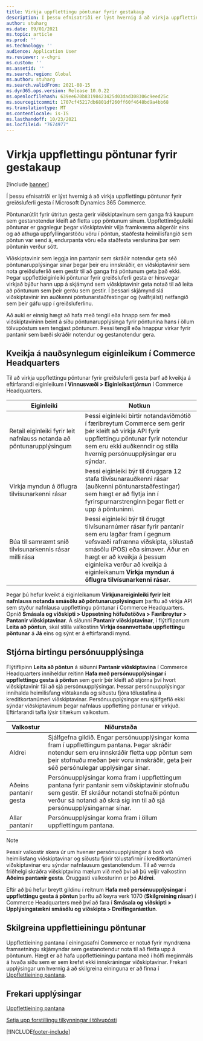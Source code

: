 ```yaml
---
title: Virkja uppflettingu pöntunar fyrir gestakaup
description: Í þessu efnisatriði er lýst hvernig á að virkja uppflettingu pöntunar fyrir greiðsluferli gesta í Microsoft Dynamics 365 Commerce.
author: stuharg
ms.date: 09/01/2021
ms.topic: article
ms.prod: ''
ms.technology: ''
audience: Application User
ms.reviewer: v-chgri
ms.custom: ''
ms.assetid: ''
ms.search.region: Global
ms.author: stuharg
ms.search.validFrom: 2021-08-15
ms.dyn365.ops.version: Release 10.0.22
ms.openlocfilehash: 639ee670b83198423425d03dad308306c9eed25c
ms.sourcegitcommit: 1707cf45217db6801df260ff60f4648bd9a4bb68
ms.translationtype: MT
ms.contentlocale: is-IS
ms.lasthandoff: 10/23/2021
ms.locfileid: "7674977"
---
```

# <a name="enable-order-lookup-for-guest-checkouts"></a>Virkja uppflettingu pöntunar fyrir gestakaup

[!include [banner](includes/banner.md)]

Í þessu efnisatriði er lýst hvernig á að virkja uppflettingu pöntunar fyrir greiðsluferli gesta í Microsoft Dynamics 365 Commerce.

Pöntunarútlit fyrir útritun gesta gerir viðskiptavinum sem ganga frá kaupum sem gestanotendur kleift að fletta upp pöntunum sínum. Uppflettimöguleiki pöntunar er gagnlegur þegar viðskiptavinir vilja framkvæma aðgerðir eins og að athuga uppfyllingarstöðu vöru í pöntun, staðfesta heimilisfangið sem pöntun var send á, endurpanta vöru eða staðfesta verslunina þar sem pöntunin verður sótt.

Viðskiptavinir sem leggja inn pantanir sem skráðir notendur geta séð pöntunarupplýsingar sínar þegar þeir eru innskráðir, en viðskiptavinir sem nota greiðsluferlið sem gestir til að ganga frá pöntunum geta það ekki. Þegar uppflettieiginleiki pöntunar fyrir greiðsluferli gesta er hinsvegar virkjað býður hann upp á skjámynd sem viðskiptavinir geta notað til að leita að pöntunum sem þeir gerðu sem gestir. Í þessari skjámynd slá viðskiptavinir inn auðkenni pöntunarstaðfestingar og (valfrjálst) netfangið sem þeir gáfu upp í greiðsluferlinu.

Að auki er einnig hægt að hafa með tengil eða hnapp sem fer með viðskiptavininn beint á síðu pöntunarupplýsinga fyrir pöntunina hans í öllum tölvupóstum sem tengjast pöntunum. Þessi tengill eða hnappur virkar fyrir pantanir sem bæði skráðir notendur og gestanotendur gera.

## <a name="turn-on-necessary-features-in-commerce-headquarters"></a>Kveikja á nauðsynlegum eiginleikum í Commerce Headquarters

Til að virkja uppflettingu pöntunar fyrir greiðsluferli gesta þarf að kveikja á eftirfarandi eiginleikum í **Vinnusvæði \> Eiginleikastjórnun** í Commerce Headquarters.

| Eiginleiki | Notkun |
|---------|---------|
| Retail eiginleiki fyrir leit nafnlauss notanda að pöntunarupplýsingum | Þessi eiginleiki birtir notandaviðmótið í færibreytum Commerce sem gerir þér kleift að virkja API fyrir uppflettingu pöntunar fyrir notendur sem eru ekki auðkenndir og stilla hvernig persónuupplýsingar eru sýndar. |
| Virkja myndun á öflugra tilvísunarkenni rásar | Þessi eiginleiki býr til öruggara 12 stafa tilvísunarauðkenni rásar (auðkenni pöntunarstaðfestingar) sem hægt er að flytja inn í fyrirspurnarstrenginn þegar flett er upp á pöntuninni. |
| Búa til samræmt snið tilvísunarkennis rásar milli rása | Þessi eiginleiki býr til öruggt tilvísunarnúmer rásar fyrir pantanir sem eru lagðar fram í gegnum vefsvæði rafrænna viðskipta, sölustað smásölu (POS) eða símaver. Áður en hægt er að kveikja á þessum eiginleika verður að kveikja á eiginleikanum **Virkja myndun á öflugra tilvísunarkenni rásar**. |

Þegar þú hefur kveikt á eiginleikanum **Virkjunareiginleiki fyrir leit nafnlauss notanda smásölu að pöntunarupplýsingum** þarftu að virkja API sem styður nafnlausa uppflettingu pöntunar í Commerce Headquarters. Opnið **Smásala og viðskipti \> Uppsetning höfuðstöðva \> Færibreytur \> Pantanir viðskiptavinar**. Á síðunni **Pantanir viðskiptavinar**, í flýtiflipanum **Leita að pöntun**, skal stilla valkostinn **Virkja ósannvottaða uppflettingu pöntunar** á **Já** eins og sýnt er á eftirfarandi mynd.

## <a name="manage-the-display-of-personal-data"></a>Stjórna birtingu persónuupplýsinga

Flýtiflipinn **Leita að pöntun** á síðunni **Pantanir viðskiptavina** í Commerce Headquarters inniheldur reitinn **Hafa með persónuupplýsingar í uppflettingu gesta á pöntun** sem gerir þér kleift að stjórna því hvort viðskiptavinir fái að sjá persónuupplýsingar. Þessar persónuupplýsingar innihalda heimilisfang viðtakanda og síðustu fjóra tölustafina á kreditkortanúmeri viðskiptavinar. Persónuupplýsingar eru sjálfgefið ekki sýndar viðskiptavinum þegar nafnlaus uppfletting pöntunar er virkjuð. Eftirfarandi tafla lýsir tiltækum valkostum.

| Valkostur | Niðurstaða |
|--------|--------|
| Aldrei | Sjálfgefna gildið. Engar persónuupplýsingar koma fram í uppflettingum pantana. Þegar skráðir notendur sem eru innskráðir fletta upp pöntun sem þeir stofnuðu meðan þeir voru innskráðir, geta þeir séð persónulegar upplýsingar sínar. |
| Aðeins pantanir gesta | Persónuupplýsingar koma fram í uppflettingum pantana fyrir pantanir sem viðskiptavinir stofnuðu sem gestir. Ef skráður notandi stofnaði pöntun verður sá notandi að skrá sig inn til að sjá persónuupplýsingarnar sínar. |
| Allar pantanir | Persónuupplýsingar koma fram í öllum uppflettingum pantana. |

> [!NOTE]
> Þessir valkostir skera úr um hvenær persónuupplýsingar á borð við heimilisfang viðskiptavinar og síðustu fjórir tölustafirnir í kreditkortanúmeri viðskiptavinar eru sýndar nafnlausum gestanotendum. Til að vernda friðhelgi skráðra viðskiptavina mælum við með því að þú veljir valkostinn **Aðeins pantanir gesta**. Öruggasti valkosturinn er þó **Aldrei**.

Eftir að þú hefur breytt gildinu í reitnum **Hafa með persónuupplýsingar í uppflettingu gesta á pöntun** þarftu að keyra verk 1070 (**Skilgreining rásar**) í Commerce Headquarters með því að fara í **Smásala og viðskipti \> Upplýsingatækni smásölu og viðskipta \> Dreifingaráætlun**.

## <a name="configure-the-order-lookup-module"></a>Skilgreina uppflettieiningu pöntunar

Uppflettieining pantana í einingasafni Commerce er notuð fyrir myndræna framsetningu skjámyndar sem gestanotendur nota til að fletta upp á pöntunum. Hægt er að hafa uppflettieiningu pantana með í hólfi meginmáls á hvaða síðu sem er sem krefst ekki innskráningar viðskiptavinar. Frekari upplýsingar um hvernig á að skilgreina eininguna er að finna í [Uppflettieining pantana](order-lookup-module.md).

## <a name="additional-resources"></a>Frekari upplýsingar

[Uppflettieining pantana](order-lookup-module.md)

[Setja upp forstillingu tilkynningar í tölvupósti](email-notification-profiles.md)

[!INCLUDE[footer-include](../includes/footer-banner.md)]
